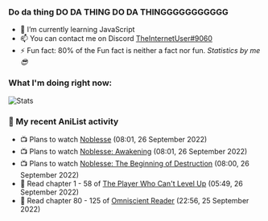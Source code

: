 ### Do da thing DO DA THING DO DA THINGGGGGGGGGGG

<!-- **TheInternetUser0/TheInternetUser0** is a ✨ _special_ ✨ repository because its `README.md` (this file) appears on your GitHub profile. -->


- 🌱 I’m currently learning JavaScript
- 📫 You can contact me on Discord [TheInternetUser#9060](https://discord.com/users/534117072796385300)
- ⚡ Fun fact: 80% of the Fun fact is neither a fact nor fun. _Statistics by me 😎_

### What I'm doing right now:
![Stats](https://discord.c99.nl/widget/theme-3/534117072796385300.png)

### 🌸 My recent AniList activity

<!-- ANILIST_ACTIVITY:start -->

-   📺 Plans to watch [Noblesse](https://anilist.co/anime/116005) (08:01, 26 September 2022)
-   📺 Plans to watch [Noblesse: Awakening](https://anilist.co/anime/21629) (08:01, 26 September 2022)
-   📺 Plans to watch [Noblesse: The Beginning of Destruction](https://anilist.co/anime/99528) (08:00, 26 September 2022)
-   📖 Read chapter 1 - 58 of [The Player Who Can't Level Up](https://anilist.co/manga/130511) (05:49, 26 September 2022)
-   📖 Read chapter 80 - 125 of [Omniscient Reader](https://anilist.co/manga/119257) (22:56, 25 September 2022)

<!-- ANILIST_ACTIVITY:end -->
